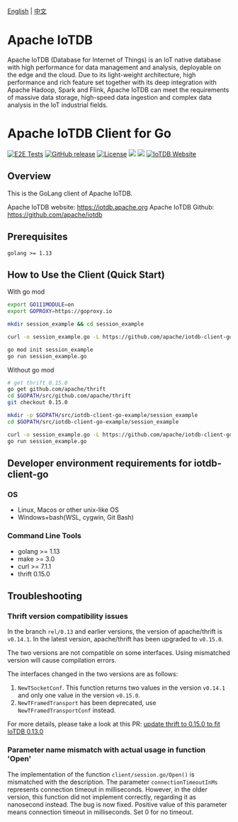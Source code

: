 <!--

    Licensed to the Apache Software Foundation (ASF) under one
    or more contributor license agreements.  See the NOTICE file
    distributed with this work for additional information
    regarding copyright ownership.  The ASF licenses this file
    to you under the Apache License, Version 2.0 (the
    "License"); you may not use this file except in compliance
    with the License.  You may obtain a copy of the License at

        http://www.apache.org/licenses/LICENSE-2.0

    Unless required by applicable law or agreed to in writing,
    software distributed under the License is distributed on an
    "AS IS" BASIS, WITHOUT WARRANTIES OR CONDITIONS OF ANY
    KIND, either express or implied.  See the License for the
    specific language governing permissions and limitations
    under the License.

-->
[English](./README.md) | [中文](./README_ZH.md)

# Apache IoTDB

Apache IoTDB (Database for Internet of Things) is an IoT native database with high performance for 
data management and analysis, deployable on the edge and the cloud. Due to its light-weight 
architecture, high performance and rich feature set together with its deep integration with 
Apache Hadoop, Spark and Flink, Apache IoTDB can meet the requirements of massive data storage, 
high-speed data ingestion and complex data analysis in the IoT industrial fields.

# Apache IoTDB Client for Go

[![E2E Tests](https://github.com/apache/iotdb-client-go/actions/workflows/e2e.yml/badge.svg)](https://github.com/apache/iotdb-client-go/actions/workflows/e2e.yml)
[![GitHub release](https://img.shields.io/github/release/apache/iotdb-client-go.svg)](https://github.com/apache/iotdb-client-go/releases)
[![License](https://img.shields.io/badge/license-Apache%202-4EB1BA.svg)](https://www.apache.org/licenses/LICENSE-2.0.html)
![](https://github-size-badge.herokuapp.com/apache/iotdb-client-go.svg)
![](https://img.shields.io/badge/platform-win10%20%7C%20macos%20%7C%20linux-yellow.svg)
[![IoTDB Website](https://img.shields.io/website-up-down-green-red/https/shields.io.svg?label=iotdb-website)](https://iotdb.apache.org/)

## Overview

This is the GoLang client of Apache IoTDB.

Apache IoTDB website: https://iotdb.apache.org
Apache IoTDB Github: https://github.com/apache/iotdb

## Prerequisites

    golang >= 1.13

## How to Use the Client (Quick Start)

With go mod

```sh
export GO111MODULE=on
export GOPROXY=https://goproxy.io

mkdir session_example && cd session_example

curl -o session_example.go -L https://github.com/apache/iotdb-client-go/raw/main/example/session_example.go

go mod init session_example
go run session_example.go
```

Without go mod

```sh
# get thrift 0.15.0
go get github.com/apache/thrift
cd $GOPATH/src/github.com/apache/thrift
git checkout 0.15.0

mkdir -p $GOPATH/src/iotdb-client-go-example/session_example
cd $GOPATH/src/iotdb-client-go-example/session_example

curl -o session_example.go -L https://github.com/apache/iotdb-client-go/raw/main/example/session_example.go
go run session_example.go
```

## Developer environment requirements for iotdb-client-go

### OS

* Linux, Macos or other unix-like OS
* Windows+bash(WSL, cygwin, Git Bash)

### Command Line Tools

* golang >= 1.13
* make >= 3.0
* curl >= 7.1.1
* thrift 0.15.0

## Troubleshooting

### Thrift version compatibility issues

In the branch `rel/0.13` and earlier versions, the version of apache/thrift is `v0.14.1`.
In the latest version, apache/thrift has been upgraded to `v0.15.0`.

The two versions are not compatible on some interfaces. Using mismatched version will cause compilation errors.

The interfaces changed in the two versions are as follows:

1. `NewTSocketConf`. This function returns two values in the version `v0.14.1` and only one value in the version `v0.15.0`.
2. `NewTFramedTransport` has been deprecated, use `NewTFramedTransportConf` instead.

For more details, please take a look at this PR: [update thrift to 0.15.0 to fit IoTDB 0.13.0](https://github.com/apache/iotdb-client-go/pull/41)

### Parameter name mismatch with actual usage in function 'Open'

The implementation of the function ```client/session.go/Open()``` is mismatched with the description.
The parameter `connectionTimeoutInMs` represents connection timeout in milliseconds.
However, in the older version, this function did not implement correctly, regarding it as nanosecond instead.
The bug is now fixed.
Positive value of this parameter means connection timeout in milliseconds.
Set 0 for no timeout.
